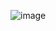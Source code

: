 ![image](https://github.com/RheingoldRiver/pentominoes/assets/18037011/bea041ae-3c26-4c0a-a06f-1f4aee406bac)
